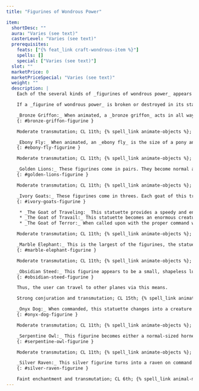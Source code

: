 ```yaml
---
title: "Figurines of Wondrous Power"

item:
  shortDesc: ""
  aura: "Varies (see text)"
  casterLevel: "Varies (see text)"
  prerequisites:
    feats: ["{% feat_link craft-wondrous-item %}"]
    spells: []
    special: ["Varies (see text)"]
  slot: ""
  marketPrice: 0
  marketPriceSpecial: "Varies (see text)"
  weight: ""
  description: |
    Each of the several kinds of _figurines of wondrous power_ appears to be a miniature statuette of a creature an inch or so high (with one exception). When the figurine is tossed down and the correct command word spoken, it becomes a living creature of normal size (except when noted otherwise below). The creature obeys and serves its owner. Unless stated otherwise, the creature understands Common but does not speak.

    If a _figurine of wondrous power_ is broken or destroyed in its statuette form, it is forever ruined. All magic is lost, its power departed. If slain in animal form, the figurine simply reverts to a statuette that can be used again at a later time.

    _Bronze Griffon:_ When animated, a _bronze griffon_ acts in all ways like a normal griffon under the command of its possessor. The item can be used twice per week for up to 6 hours per use. When 6 hours have passed or when the command word is spoken, the _bronze griffon_ once again becomes a tiny statuette.
    {: #bronze-griffon-figurine }

    Moderate transmutation; CL 11th; {% spell_link animate-objects %}; Price 10,000 gp.

    _Ebony Fly:_ When animated, an _ebony fly_ is the size of a pony and has all the statistics of a hippogriff but can make no attacks. The item can be used three times per week for up to 12 hours per use. When 12 hours have passed or when the command word is spoken, the _ebony fly_ again becomes a tiny statuette.
    {: #ebony-fly-figurine }

    Moderate transmutation; CL 11th; {% spell_link animate-objects %}; Price 10,000 gp.

    _Golden Lions:_ These figurines come in pairs. They become normal adult male lions. If slain in combat, the lions cannot be brought back from statuette form for one full week. Otherwise, they can be used once per day for up to 1 hour. They enlarge and shrink upon speaking the command word.
    {: #golden-lions-figurine }

    Moderate transmutation; CL 11th; {% spell_link animate-objects %}; Price 16,500 gp.

    _Ivory Goats:_ These figurines come in threes. Each goat of this trio looks slightly different from the others, and each has a different function:
    {: #ivory-goats-figurine }

     * _The Goat of Traveling:_ This statuette provides a speedy and enduring mount equal to that of a heavy horse in every way except appearance. The goat can travel for a maximum of one day each week &ndash; continuously or in any combination of periods totaling 24 hours. At this point, or when the command word is uttered, it returns to its statuette form for not less than one day before it can again be used.
     * _The Goat of Travail:_ This statuette becomes an enormous creature, larger than a bull, with the statistics of a nightmare except for the addition of a pair of wicked horns of exceptional size (damage {% die_roll 1 8 4 %} for each horn). If it is charging to attack, it may only use its horns (but add 6 points of damage to each successful attack in that round). It can be called to life just once per month for up to 12 hours at a time.
     * _The Goat of Terror:_ When called upon with the proper command word, this statuette becomes a destrier-like mount, with the statistics of a light warhorse. However, its rider can employ the goat's horns as weapons (one horn as a _+3 heavy lance_, the other as a _+5 longsword_). When ridden in an attack against an opponent, the _goat of terror_ radiates {% spell_link fear %} as the spell in a 30-foot radius (Will DC 16 partial). It can be used once every two weeks for up to 3 hours per use.

    Moderate transmutation; CL 11th; {% spell_link animate-objects %}; Price 21,000 gp.

    _Marble Elephant:_ This is the largest of the figurines, the statuette being about the size of a human hand. Upon utterance of the command word, a _marble elephant_ grows to the size and specifications of a true elephant. The animal created from the statuette is fully obedient to the figurine's owner, serving as a beast of burden, a mount, or a combatant. The statuette can be used four times per month for up to 24 hours at a time.
    {: #marble-elephant-figurine }

    Moderate transmutation; CL 11th; {% spell_link animate-objects %}; Price 17,000 gp.

    _Obsidian Steed:_ This figurine appears to be a small, shapeless lump of black stone. Only careful inspection reveals that it vaguely resembles some form of quadruped. On command, the near-formless piece of obsidian becomes a fantastic mount. Treat it as a heavy warhorse with the following additional powers usable once per round at will: {% spell_link overland-flight %}, {% spell_link plane-shift %}, and {% spell_link ethereal-jaunt %}. The steed allows itself to be ridden, but if the rider is of good alignment, the steed is 10% likely per use to carry him to the lower planes and then return to its statuette form. The statuette can be used once per week for one continuous period of up to 24 hours. Note that when an _obsidian steed_ becomes ethereal or {% spell_link plane-shift "plane shifts" %}, its rider and his gear follow suit.
    {: #obsidian-steed-figurine }

    Thus, the user can travel to other planes via this means.

    Strong conjuration and transmutation; CL 15th; {% spell_link animate-objects %}, {% spell_link etherealness %}, {% spell_link fly %}, {% spell_link plane-shift %}; Price 28,500 gp.

    _Onyx Dog:_ When commanded, this statuette changes into a creature with the same properties as a riding dog except that it is endowed with an Intelligence of 8, can communicate in Common, and has exceptional olfactory and visual abilities. (It has the scent ability and adds +4 to its {% skill_link spot %} and {% skill_link search %} checks.) It has 60-foot darkvision, and it can {% spell_link see-invisibility %}. An _onyx dog_ can be used once per week for up to 6 hours. It obeys only its owner.
    {: #onyx-dog-figurine }

    Moderate transmutation; CL 11th; {% spell_link animate-objects %}; Price 15,500 gp.

    _Serpentine Owl:_ This figurine becomes either a normal-sized horned owl or a giant owl according to the command word used. The transformation can take place once per day, with a maximum duration of 8 continuous hours. However, after three transformations into giant owl form, the statuette loses all its magical properties. The owl communicates with its owner by telepathic means, informing her of all it sees and hears. (Remember the limitations of its Intelligence.)
    {: #serpentine-owl-figurine }

    Moderate transmutation; CL 11th; {% spell_link animate-objects %}; Price 9,100 gp.

    _Silver Raven:_ This silver figurine turns into a raven on command (but it retains its metallic consistency, which gives it hardness 10). Another command sends it off into the air, bearing a message just like a creature affected by an {% spell_link animal-messenger %} spell. If not commanded to carry a message, the raven obeys the commands of its owner, although it has no special powers or telepathic abilities. It can maintain its nonfigurine status for only 24 hours per week, but the duration need not be continuous.
    {: #silver-raven-figurine }

    Faint enchantment and transmutation; CL 6th; {% spell_link animal-messenger %}, {% spell_link animate-objects %}; Price 3,800 gp.
---
```

